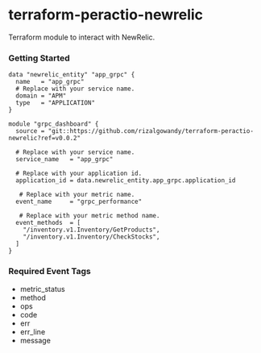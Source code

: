# terraform-peractio-newrelic

Terraform module to interact with NewRelic.

### Getting Started

```hcl
data "newrelic_entity" "app_grpc" {
  name   = "app_grpc"
  # Replace with your service name.
  domain = "APM"
  type   = "APPLICATION"
}

module "grpc_dashboard" {
  source = "git::https://github.com/rizalgowandy/terraform-peractio-newrelic?ref=v0.0.2"

  # Replace with your service name.
  service_name   = "app_grpc"

  # Replace with your application id.
  application_id = data.newrelic_entity.app_grpc.application_id

   # Replace with your metric name.
  event_name     = "grpc_performance"

   # Replace with your metric method name.
  event_methods  = [
    "/inventory.v1.Inventory/GetProducts",
    "/inventory.v1.Inventory/CheckStocks",
  ]
}
```

### Required Event Tags

- metric_status
- method
- ops
- code
- err
- err_line
- message
